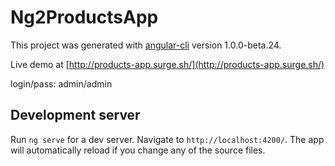 # Ng2ProductsApp

This project was generated with [angular-cli](https://github.com/angular/angular-cli) version 1.0.0-beta.24.

Live demo at [http://products-app.surge.sh/](http://products-app.surge.sh/)

login/pass: admin/admin

## Development server
Run `ng serve` for a dev server. Navigate to `http://localhost:4200/`. The app will automatically reload if you change any of the source files.
